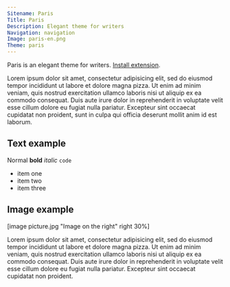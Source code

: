 ```yaml
---
Sitename: Paris
Title: Paris
Description: Elegant theme for writers
Navigation: navigation
Image: paris-en.png
Theme: paris
---
```

Paris is an elegant theme for writers. 
[Install extension](https://github.com/datenstrom/yellow-extensions/tree/master/themes/paris).

Lorem ipsum dolor sit amet, consectetur adipisicing elit, sed do eiusmod tempor incididunt ut labore et dolore magna pizza. Ut enim ad minim veniam, quis nostrud exercitation ullamco laboris nisi ut aliquip ex ea commodo consequat. Duis aute irure dolor in reprehenderit in voluptate velit esse cillum dolore eu fugiat nulla pariatur. Excepteur sint occaecat cupidatat non proident, sunt in culpa qui officia deserunt mollit anim id est laborum.

## Text example

Normal **bold** *italic* `code`

* item one
* item two
* item three

## Image example

[image picture.jpg "Image on the right" right 30%]

Lorem ipsum dolor sit amet, consectetur adipisicing elit, sed do eiusmod tempor incididunt ut labore et dolore magna pizza. Ut enim ad minim veniam, quis nostrud exercitation ullamco laboris nisi ut aliquip ex ea commodo consequat. Duis aute irure dolor in reprehenderit in voluptate velit esse cillum dolore eu fugiat nulla pariatur. Excepteur sint occaecat cupidatat non proident.